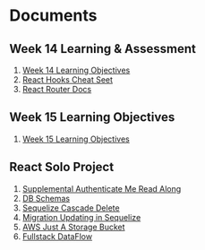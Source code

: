 # Documents

## Week 14 Learning & Assessment

1. [Week 14 Learning Objectives][week14-learning-objectives]
2. [React Hooks Cheat Seet][react-hooks-cheatsheet]
3. [React Router Docs][react-router-docs]

## Week 15 Learning Objectives

1. [Week 15 Learning Objectives][week15-learning-objectives]

## React Solo Project

1. [Supplemental Authenticate Me Read Along][authenticate-me-read-along]
2. [DB Schemas][db-schemas]
3. [Sequelize Cascade Delete][sequelize-cascade-delete]
4. [Migration Updating in Sequelize][sequelize-migration-update]
5. [AWS Just A Storage Bucket][aws-just-storage]
6. [Fullstack DataFlow][fullstack-data-flow]

[db-schemas]: https://drive.google.com/drive/u/1/folders/130zMBDw7_1gRsM65OPF1BlxAHGRnpUJG
[react-hooks-cheatsheet]: https://gist.github.com/jamesurobertson/f87c68f5eb2839e3dee88279aca6054c
[week14-learning-objectives]: https://github.com/jdrichardsappacad/week14-react-learning-objectives
[week15-learning-objectives]: https://github.com/jdrichardsappacad/week15-react-learning-objectives/
[react-router-docs]: https://reactrouter.com/web/guides/quick-start
[sequelize-cascade-delete]: https://github.com/Lazytangent/sequelize__migration_hooks
[authenticate-me-read-along]: https://github.com/Lazytangent/authenticate-me-read-along
[sequelize-migration-update]: https://github.com/Lazytangent/migrations-demo-with-sequelize
[aws-just-storage]: https://github.com/Lazytangent/aws-s3-just-storage
[fullstack-data-flow]: https://github.com/Lazytangent/DataFlow
